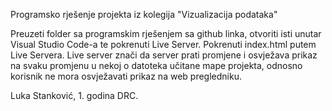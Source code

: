 Programsko rješenje projekta iz kolegija "Vizualizacija podataka"

Preuzeti folder sa programskim rješenjem sa github linka, otvoriti isti unutar Visual Studio Code-a te pokrenuti Live Server. Pokrenuti index.html putem Live Servera. Live server znači da server prati promjene i osvježava prikaz na svaku promjenu u nekoj o datoteka učitane mape projekta, odnosno korisnik ne mora osvježavati prikaz na web pregledniku.

Luka Stanković, 1. godina DRC.

